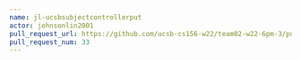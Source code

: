 ```yaml
---
name: jl-ucsbsubjectcontrollerput
actor: johnsonlin2001
pull_request_url: https://github.com/ucsb-cs156-w22/team02-w22-6pm-3/pull/33
pull_request_num: 33
---
```

